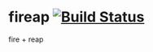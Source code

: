 # fireap [![Build Status](https://travis-ci.org/key-amb/fireap.svg?branch=master)](https://travis-ci.org/key-amb/fireap)

fire + reap
